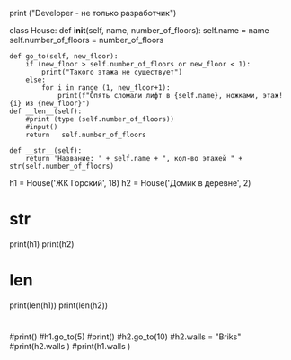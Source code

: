 print  ("Developer - не только разработчик")


class House:
    def __init__(self, name, number_of_floors):
        self.name = name
        self.number_of_floors = number_of_floors

    def go_to(self, new_floor):
        if (new_floor > self.number_of_floors or new_floor < 1):
            print("Такого этажа не существует")
        else:
            for i in range (1, new_floor+1):
                print(f"Опять сломали лифт в {self.name}, ножками, этаж!  {i} из {new_floor}")
    def __len__(self):
        #print (type (self.number_of_floors))
        #input()
        return   self.number_of_floors

    def __str__(self):
        return 'Название: ' + self.name + ", кол-во этажей " + str(self.number_of_floors)

h1 = House('ЖК Горский', 18)
h2 = House('Домик в деревне', 2)

# __str__
print(h1)
print(h2)

# __len__
print(len(h1))
print(len(h2))

#
#print()
#h1.go_to(5)
#print()
#h2.go_to(10)
#h2.walls = "Briks"
#print(h2.walls )
#print(h1.walls )
